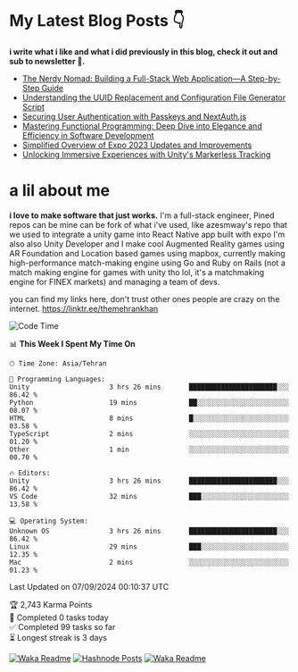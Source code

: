 # My Latest Blog Posts 👇
**i write what i like and what i did previously in this blog, check it out and sub to newsletter 🫡.**

<!-- HASHNODE_BLOG:START -->
- [The Nerdy Nomad: Building a Full-Stack Web Application—A Step-by-Step Guide](https://themehrankhan.hashnode.dev/the-nerdy-nomad-building-a-full-stack-web-applicationa-step-by-step-guide)
- [Understanding the UUID Replacement and Configuration File Generator Script](https://themehrankhan.hashnode.dev/understanding-the-uuid-replacement-and-configuration-file-generator-script)
- [Securing User Authentication with Passkeys and NextAuth.js](https://themehrankhan.hashnode.dev/securing-user-authentication-with-passkeys-and-nextauthjs)
- [Mastering Functional Programming: Deep Dive into Elegance and Efficiency in Software Development](https://themehrankhan.hashnode.dev/mastering-functional-programming-deep-dive-into-elegance-and-efficiency-in-software-development)
- [Simplified Overview of Expo 2023 Updates and Improvements](https://themehrankhan.hashnode.dev/expo-2023-updates-and-features-summary)
- [Unlocking Immersive Experiences with Unity's Markerless Tracking](https://themehrankhan.hashnode.dev/unlocking-immersive-experiences-with-unitys-markerless-tracking)

<!-- HASHNODE_BLOG:END -->

# a lil about me
**i love to make  software that just works.**
I'm a full-stack engineer, Pined repos can be mine can be fork of what i've used, like azesmway's repo that we used to integrate a unity game into React Native app built with expo I'm also also Unity Developer and I make cool Augmented Reality games using AR Foundation and Location based games using mapbox, currently making high-performance match-making engine using Go and Ruby on Rails (not a match making engine for games with unity tho lol, it's a matchmaking engine for FINEX markets) and managing a team of devs.

you can find my links here, don't trust other ones people are crazy on the internet.
https://linktr.ee/themehrankhan

<!--START_SECTION:waka-->
![Code Time](http://img.shields.io/badge/Code%20Time-616%20hrs%201%20min-blue)

📊 **This Week I Spent My Time On** 

```text
🕑︎ Time Zone: Asia/Tehran

💬 Programming Languages: 
Unity                    3 hrs 26 mins       ██████████████████████░░░   86.42 % 
Python                   19 mins             ██░░░░░░░░░░░░░░░░░░░░░░░   08.07 % 
HTML                     8 mins              █░░░░░░░░░░░░░░░░░░░░░░░░   03.58 % 
TypeScript               2 mins              ░░░░░░░░░░░░░░░░░░░░░░░░░   01.20 % 
Other                    1 min               ░░░░░░░░░░░░░░░░░░░░░░░░░   00.70 % 

🔥 Editors: 
Unity                    3 hrs 26 mins       ██████████████████████░░░   86.42 % 
VS Code                  32 mins             ███░░░░░░░░░░░░░░░░░░░░░░   13.58 % 

💻 Operating System: 
Unknown OS               3 hrs 26 mins       ██████████████████████░░░   86.42 % 
Linux                    29 mins             ███░░░░░░░░░░░░░░░░░░░░░░   12.35 % 
Mac                      2 mins              ░░░░░░░░░░░░░░░░░░░░░░░░░   01.23 % 
```


 Last Updated on 07/09/2024 00:10:37 UTC
<!--END_SECTION:waka-->

<!-- TODO-IST:START -->
🏆  2,743 Karma Points           
🌸  Completed 0 tasks today           
✅  Completed 99 tasks so far           
⏳  Longest streak is 3 days
<!-- TODO-IST:END -->

[![Waka Readme](https://github.com/TheMehranKhan/themehrankhan/actions/workflows/main.yml/badge.svg)](https://github.com/TheMehranKhan/themehrankhan/actions/workflows/main.yml)
[![Hashnode Posts](https://github.com/TheMehranKhan/themehrankhan/actions/workflows/hashnode.yml/badge.svg)](https://github.com/TheMehranKhan/themehrankhan/actions/workflows/hashnode.yml)
[![Waka Readme](https://github.com/TheMehranKhan/themehrankhan/actions/workflows/waka.yml/badge.svg)](https://github.com/TheMehranKhan/themehrankhan/actions/workflows/waka.yml)
